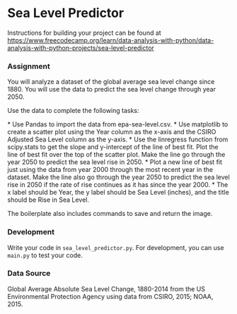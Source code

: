 # Sea Level Predictor

Instructions for building your project can be found at https://www.freecodecamp.org/learn/data-analysis-with-python/data-analysis-with-python-projects/sea-level-predictor

### Assignment
You will analyze a dataset of the global average sea level change since 1880. You will use the data to predict the sea level change through year 2050.

Use the data to complete the following tasks:

\* Use Pandas to import the data from epa-sea-level.csv.
\* Use matplotlib to create a scatter plot using the Year column as the x-axis and the CSIRO Adjusted Sea Level column as the y-axis.
\* Use the linregress function from scipy.stats to get the slope and y-intercept of the line of best fit. Plot the line of best fit over the top of the scatter plot. Make the line go through the year 2050 to predict the sea level rise in 2050.
\* Plot a new line of best fit just using the data from year 2000 through the most recent year in the dataset. Make the line also go through the year 2050 to predict the sea level rise in 2050 if the rate of rise continues as it has since the year 2000.
\* The x label should be Year, the y label should be Sea Level (inches), and the title should be Rise in Sea Level.

The boilerplate also includes commands to save and return the image.

### Development
Write your code in `sea_level_predictor.py`. For development, you can use `main.py` to test your code.

### Data Source
Global Average Absolute Sea Level Change, 1880-2014 from the US Environmental Protection Agency using data from CSIRO, 2015; NOAA, 2015.
